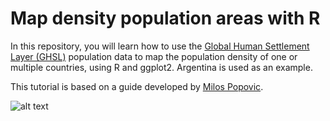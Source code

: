 # Map density population areas with R
In this repository, you will learn how to use the [Global Human Settlement Layer (GHSL)](https://ghsl.jrc.ec.europa.eu/) population data to map the population density of one or multiple countries, using R and ggplot2. Argentina is used as an example.

This tutorial is based on a guide developed by [Milos Popovic](https://twitter.com/milos_agathon). 

![alt text](https://github.com/marcoscarloseduardo/map-uninhabited-areas/plots/AR_20231011_093901.jpg?raw=true)
